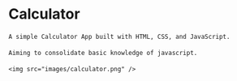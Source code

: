 # Calculator

    A simple Calculator App built with HTML, CSS, and JavaScript. 

    Aiming to consolidate basic knowledge of javascript.

    <img src="images/calculator.png" />
